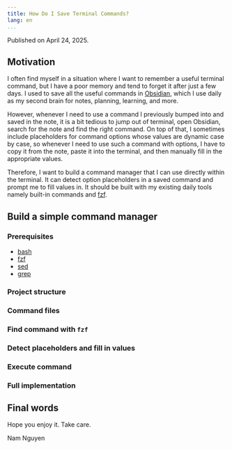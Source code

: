 ```yaml
---
title: How Do I Save Terminal Commands?
lang: en
...
```


Published on April 24, 2025.

## Motivation

I often find myself in a situation where I want to remember a useful terminal
command, but I have a poor memory and tend to forget it after just a few days.
I used to save all the useful commands in [Obsidian](https://obsidian.md), which
I use daily as my second brain for notes, planning, learning, and more.

However, whenever I need to use a command I previously bumped into and saved in
the note, it is a bit tedious to jump out of terminal, open Obsidian, search for
the note and find the right command. On top of that, I sometimes include
placeholders for command options whose values are dynamic case by case, so
whenever I need to use such a command with options, I have to copy it from the
note, paste it into the terminal, and then manually fill in the appropriate
values.

Therefore, I want to build a command manager that I can use directly within the
terminal. It can detect option placeholders in a saved command and prompt me to
fill values in. It should be built with my existing daily tools namely built-in
commands and [fzf](https://github.com/junegunn/fzf).

## Build a simple command manager

### Prerequisites

- [bash](https://www.gnu.org/software/bash)
- [fzf](https://github.com/junegunn/fzf)
- [sed](https://www.gnu.org/software/sed)
- [grep](https://www.gnu.org/software/grep)

### Project structure

### Command files

### Find command with `fzf`

### Detect placeholders and fill in values

### Execute command

### Full implementation

## Final words

Hope you enjoy it. Take care.

Nam Nguyen
